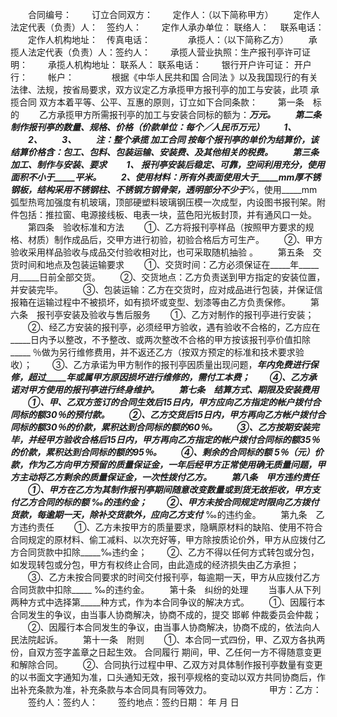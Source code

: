 
 



　　合同编号：
　　订立合同双方：
　　定作人：（以下简称甲方）
　　定作人法定代表（负责）人：　签约人：
　　定作人承办单位： 联络人：　 联系电话：
　　定作人机构地址：　传真电话：　　
　　承揽人：（以下简称乙方）
　　承揽人法定代表（负责）人：签约人：
　　承揽人营业执照：生产报刊亭许可证明：
　　承揽人机构地址： 联系人： 联系电话：
　　银行开户许可证： 开户行：　　 帐户：　　
　　根据《中华人民共和国
合同法
》以及我国现行的有关法律、法规，按省局要求，双方议定乙方承揽甲方报刊亭的加工与安装，此项
承揽合同
双方本着平等、公平、互惠的原则，订立如下合同条款：
　　第一条　标的
　　乙方承揽甲方所需报刊亭的加工与安装合同标的额为：_____万元。
　　第二条　制作报刊亭的数量、规格、价格（价款单位：每个／人民币万元）
　　1、
　　2、
　　3、
　　注：整个承揽
加工合同
按每个报刊亭的单价为结算价，该结算价格含：包工、包料、包装运输、安装费、及其他相关的税费。
　　第三条　加工、制作与安装、要求
　　1、 报刊亭安装后稳定、可靠，空间利用充分，使用面积不小于_____平米。
　　2、使用材料：所有外表面使用大于_____mm厚不锈钢板，结构采用不锈钢柱、不锈钢方钢骨架，透明部分不少于_____%，使用_____mm弧型热弯加强度有机玻璃，顶部硬塑料玻璃钢压模一次成型，内设图书报刊架。附件包括：推拉窗、电源接线板、电表一块，蓝色阳光板封顶，并有通风口一处。
　　第四条　验收标准和方法
　　①、乙方将报刊亭样品（按照甲方要求的规格、材质）制作成品后，交甲方进行初验，初验合格后方可生产。
　　②、甲方验收采用样品验收与成品交付验收相对比，也可采取随机抽验 。
　　第五条　交货时间和地点及包装运输要求
　　①、交货时间：乙方必须保证在_____年_____月_____日前全部交货。
　　②、交货地点：乙方负责送到甲方指定的安装位置，并安装完毕。
　　③、包装运输：乙方在交货时，应对成品进行包装，并保证信报箱在运输过程中不被损坏，如有损坏或变型、划漆等由乙方负责保修。
　　第六条　报刊亭安装及验收与售后服务
　　①、乙方对制作的报刊亭进行安装；
　　②、经乙方安装的报刊亭，必须经甲方验收，遇有验收不合格的，乙方应在_____日内予以整改，不予整改、或两次整改不合格的甲方按该报刊亭价值扣除_____ ％做为另行维修费用，并不返还乙方（按双方预定的标准和技术要求验收）；
　　③、乙方承诺为甲方制作的报刊亭因质量出现问题，_____年内免费进行保修，超过_____年或属甲方原因损坏进行维修的，需付工本费；
　　④、乙方承诺对甲方使用的报刊亭进行终身维护。
　　第七条　结算方式、期限及安装费用
　　①、甲、乙双方签订的合同生效后15日内，甲方应向乙方指定的帐户拨付合同标的额30％的预付款。
　　②、乙方交货后15日内，甲方再向乙方帐户拨付合同标的额30％的价款，累积达到合同标的额的60％。
　　③、乙方按期安装完毕，并经甲方验收合格后15日内，甲方再向乙方指定的帐户拨付合同标的额35％的价款，累积达到合同标的额的95％。
　　④、剩余的合同标的额 5％（_____元）价款，作为乙方向甲方预留的质量保证金，一年后经甲方正常使用确无质量问题，甲方主动将乙方剩余的质量保证金，一次性拨付乙方。
　　第八条　甲方违约责任
　　①、甲方在乙方为其制作报刊亭期间随意改变数量或到货无故拒收，甲方支付乙方合同的标的额_____ ‰的违约金；
　　②、甲方未按合同规定时限向乙方拨付货款，每逾期一天，除补交货款外，应向乙方支付_____ ‰的违约金。
　　第九条　乙方违约责任
　　①、乙方未按甲方的质量要求，隐瞒原材料的缺陷、使用不符合合同规定的原材料、偷工减料、以次充好等，甲方除按质论价外，甲方从应拨付乙方合同货款中扣除_____‰违约金；
　　②、乙方不得以任何方式转包或分包，如发现转包或分包，甲方有权终止合同，由此造成的经济损失由乙方承担；
　　③、乙方未按合同要求的时间交付报刊亭，每逾期一天，甲方从应拨付乙方合同货款中扣除_____ ‰的违约金。
　　第十条　纠纷的处理
　　当事人从下列两种方式中选择第_____种方式，作为本合同争议的解决方式。
　　①、因履行本合同发生的争议，由当事人协商解决，协商不成的，提交
邯郸
仲裁委员会仲裁；
　　②、因履行本合同发生的争议，由当事人协商解决，协商不成的，依法向人民法院起诉。
　　第十一条　附则
　　①、本合同一式四份，甲、乙双方各执两份，自双方签字盖章之日起生效。
合同履行
期间，甲、乙任何一方不得随意变更和解除合同。
　　②、合同执行过程中甲、乙双方对具体制作报刊亭数量有变更的以书面文字通知为准，口头通知无效，报刊亭规格的变动以双方共同协商后，作出补充条款为准，补充条款与本合同具有同等效力。
　　　　
　　甲方：乙方：
　　签约人：签约人：
　　签约地点：签约日期： 年 月 日
 


 

 
 
 
 
 
  


  
 

  


  


  
 
 
 
 

